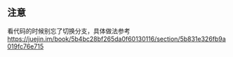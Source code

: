 ## 注意
看代码的时候别忘了切换分支，具体做法参考 https://juejin.im/book/5b4bc28bf265da0f60130116/section/5b831e326fb9a019fc76e715
